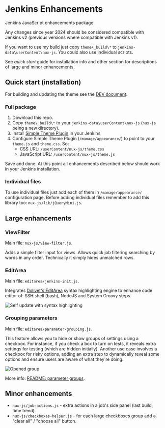Jenkins Enhancements
==============================

Jenkins JavaScript enhancements package.

Any changes since year 2024 should be considered compatible with Jenkins v2 (previous versions where compatible with Jenkins v1).

If you want to use my build just copy `theme\_build\*` to `jenkins-data\userContent\nux-js`. You could also use individual scripts.

See *quick start* guide for installation info and other section for descriptions of large and minor enhancements.

Quick start (installation)
---------------------------------

For building and updating the theme see the [DEV document](DEV.md).

### Full package

1. Download this repo.
2. Copy `theme\_build\*` to your `jenkins-data\userContent\nux-js` (`nux-js` being a new directory).
3. Install [Simple Theme Plugin](https://wiki.jenkins-ci.org/display/JENKINS/Simple+Theme+Plugin) in your Jenkins.
4. Configure Simple Theme Plugin (`/manage/appearance/`) to point to your `theme.js` and `theme.css`. So:
	- CSS URL: `/userContent/nux-js/theme.css`
	- JavaScript URL: `/userContent/nux-js/theme.js`

Save and done. At this point all enhancements described below should work in your Jenkins installation.

### Individual files

To use individual files just add each of them in `/manage/appearance/` configuration page. Before adding individual files remember to add this library too: `nux-js/lib/jQueryMini.js`.

Large enhancements
---------------------------------

### ViewFilter

Main file: `nux-js/view-filter.js`.

Adds a simple filter input for views. Allows quick job filtering searching by words in any order. Technically it simply hides unmatched rows.

### EditArea

Main file: `editarea/jenkins-init.js`.

Integrates [Dolivet's EditArea](http://www.cdolivet.com/editarea/) syntax highlighting engine to enhance code editor of: SSH shell (bash), NodeJS and System Groovy steps.

<img align="center" src="https://raw.github.com/Eccenux/jenkins-scripts/master/screen/self-update.png" alt="Self update with syntax highlighting">

### Grouping parameters

Main file: `editarea/parameter-grouping.js`.

This feature allows you to hide or show groups of settings using a checkbox. For instance, if you check a box to turn on tests, it reveals extra settings for testing (which are hidden initially). Another use case involves a checkbox for risky options, adding an extra step to dynamically reveal some options and ensure users are aware of what they're doing.

<img style="max-height:40vh;" src="https://raw.github.com/Eccenux/jenkins-scripts/master/screen/param-group-en-opened.png" alt="Opened group">

More info: [README: parameter groups](README.param-groups.md).

Minor enhancements
------------------

* `nux-js/job-actions.js` - extra actions in a job's side panel (last build, time trend).
* `nux-js/checkboxes-helper.js` - for each large checkboxes group add a "clear all" / "choose all" button.
